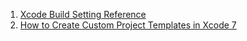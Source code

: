1. [Xcode Build Setting Reference](https://developer.apple.com/library/ios/documentation/DeveloperTools/Reference/XcodeBuildSettingRef/0-Introduction/introduction.html#//apple_ref/doc/uid/TP40003931-CH1-SW1)
2. [How to Create Custom Project Templates in Xcode 7](http://www.telerik.com/blogs/how-to-create-custom-project-templates-in-xcode-7)